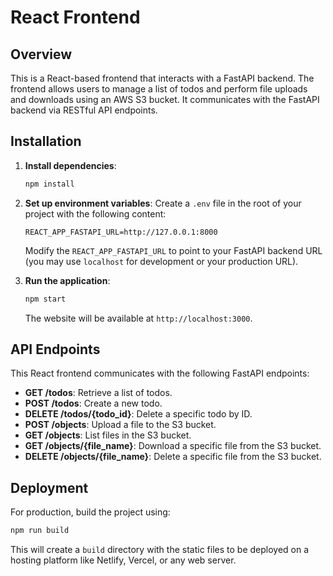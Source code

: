 # React Frontend

## Overview

This is a React-based frontend that interacts with a FastAPI backend. The frontend allows users to manage a list of todos and perform file uploads and downloads using an AWS S3 bucket. It communicates with the FastAPI backend via RESTful API endpoints.


## Installation

1. **Install dependencies**:

   ```bash
   npm install
   ```

2. **Set up environment variables**:
   Create a `.env` file in the root of your project with the following content:

   ```
   REACT_APP_FASTAPI_URL=http://127.0.0.1:8000
   ```

   Modify the `REACT_APP_FASTAPI_URL` to point to your FastAPI backend URL (you may use `localhost` for development or your production URL).

3. **Run the application**:

   ```bash
   npm start
   ```

   The website will be available at `http://localhost:3000`.

## API Endpoints

This React frontend communicates with the following FastAPI endpoints:

- **GET /todos**: Retrieve a list of todos.
- **POST /todos**: Create a new todo.
- **DELETE /todos/{todo_id}**: Delete a specific todo by ID.
- **POST /objects**: Upload a file to the S3 bucket.
- **GET /objects**: List files in the S3 bucket.
- **GET /objects/{file_name}**: Download a specific file from the S3 bucket.
- **DELETE /objects/{file_name}**: Delete a specific file from the S3 bucket.

## Deployment

For production, build the project using:

```bash
npm run build
```

This will create a `build` directory with the static files to be deployed on a hosting platform like Netlify, Vercel, or any web server.
